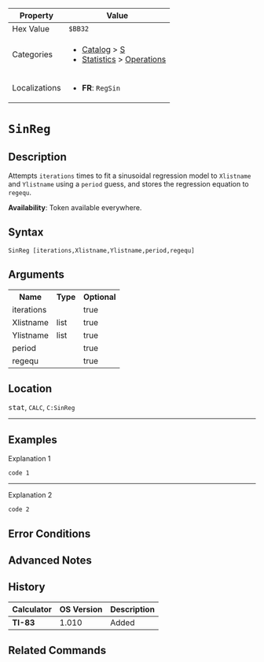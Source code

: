 | Property      | Value |
|---------------|-------|
| Hex Value     | `$BB32`|
| Categories    | <ul><li>[Catalog](../categories/Catalog.md) > [S](../categories/Catalog.md#S)</li><li>[Statistics](../categories/Statistics.md) > [Operations](../categories/Statistics.md#Operations)</li></ul> |
| Localizations | <ul><li><b>FR</b>: `RegSin `</li></ul> |

# `SinReg `

## Description
Attempts `iterations` times to fit a sinusoidal regression model to `Xlistname` and `Ylistname` using a `period` guess, and stores the regression equation to `regequ`.


<b>Availability</b>: Token available everywhere.

## Syntax
`SinReg [iterations,Xlistname,Ylistname,period,regequ]`

## Arguments
<table>
<tr><th>Name</th><th>Type</th><th>Optional</th></tr>

<tr><td>iterations</td><td></td><td>true</td></tr>

<tr><td>Xlistname</td><td>list</td><td>true</td></tr>

<tr><td>Ylistname</td><td>list</td><td>true</td></tr>

<tr><td>period</td><td></td><td>true</td></tr>

<tr><td>regequ</td><td></td><td>true</td></tr>

</table>

## Location
<kbd>stat</kbd>, `CALC`, `C:SinReg`
<hr>

## Examples

Explanation 1
```ti-basic
code 1
```
---
Explanation 2
```ti-basic
code 2
```

## Error Conditions


## Advanced Notes


## History
| Calculator | OS Version | Description |
|------------|------------|-------------|
| <b>TI-83</b> | 1.010 | Added

## Related Commands

    